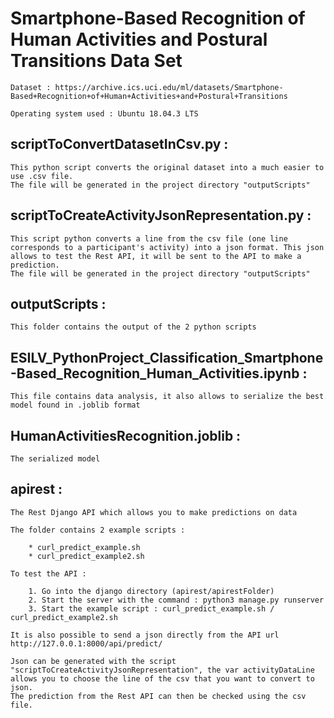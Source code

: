 #  Smartphone-Based Recognition of Human Activities and Postural Transitions Data Set

	Dataset : https://archive.ics.uci.edu/ml/datasets/Smartphone-Based+Recognition+of+Human+Activities+and+Postural+Transitions
	
	Operating system used : Ubuntu 18.04.3 LTS

## scriptToConvertDatasetInCsv.py :

	This python script converts the original dataset into a much easier to use .csv file.
	The file will be generated in the project directory "outputScripts"

## scriptToCreateActivityJsonRepresentation.py : 

	This script python converts a line from the csv file (one line corresponds to a participant's activity) into a json format. This json allows to test the Rest API, it will be sent to the API to make a prediction.
	The file will be generated in the project directory "outputScripts"

## outputScripts : 

	This folder contains the output of the 2 python scripts

## ESILV_PythonProject_Classification_Smartphone-Based_Recognition_Human_Activities.ipynb :

	This file contains data analysis, it also allows to serialize the best model found in .joblib format

## HumanActivitiesRecognition.joblib : 

	The serialized model

## apirest : 

	The Rest Django API which allows you to make predictions on data
	
	The folder contains 2 example scripts : 
	
		* curl_predict_example.sh
		* curl_predict_example2.sh

    To test the API : 

		1. Go into the django directory (apirest/apirestFolder)
		2. Start the server with the command : python3 manage.py runserver
		3. Start the example script : curl_predict_example.sh / curl_predict_example2.sh
		
	It is also possible to send a json directly from the API url http://127.0.0.1:8000/api/predict/
	
	Json can be generated with the script "scriptToCreateActivityJsonRepresentation", the var activityDataLine allows you to choose the line of the csv that you want to convert to json.
	The prediction from the Rest API can then be checked using the csv file.
	